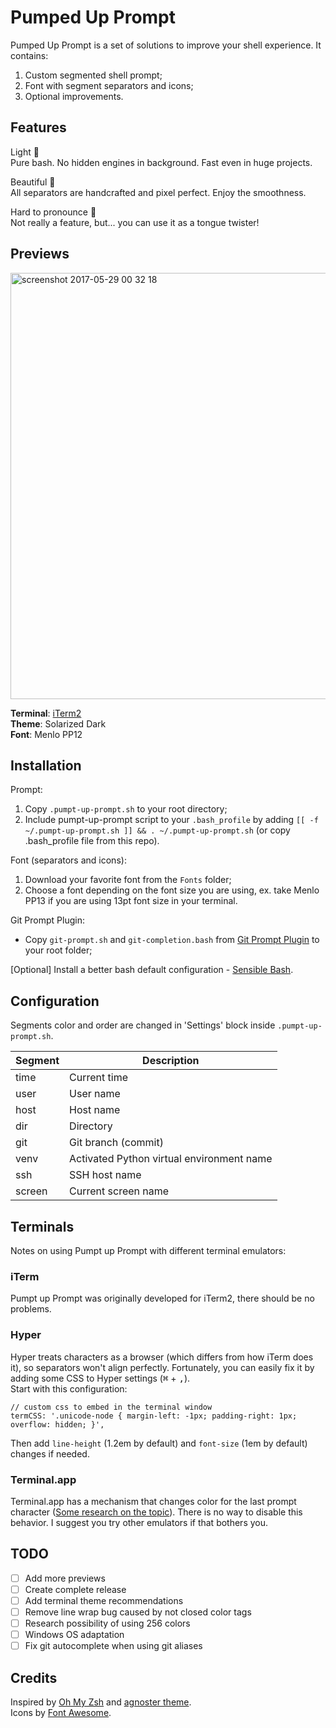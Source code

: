 # Pumped Up Prompt
Pumped Up Prompt is a set of solutions to improve your shell experience. It contains:
1. Custom segmented shell prompt;
2. Font with segment separators and icons;
3. Optional improvements.

## Features
Light 🎈<br/>
	Pure bash. No hidden engines in background. Fast even in huge projects.<br/>
    
Beautiful 🎀<br/>
	All separators are handcrafted and pixel perfect. Enjoy the smoothness.<br/>
    
Hard to pronounce 🤔<br/>
	Not really a feature, but... you can use it as a tongue twister!

## Previews

<img width="682" alt="screenshot 2017-05-29 00 32 18" src="https://cloud.githubusercontent.com/assets/5172360/26532373/8c79ba10-4407-11e7-8aaa-9df86b2600e5.png">

**Terminal**: [iTerm2](https://www.iterm2.com/)<br/>
**Theme**: Solarized Dark<br/>
**Font**: Menlo PP12

## Installation
Prompt:

1. Copy `.pumpt-up-prompt.sh` to your root directory;
2. Include pumpt-up-prompt script to your `.bash_profile` by adding `[[ -f ~/.pumpt-up-prompt.sh ]] && . ~/.pumpt-up-prompt.sh` (or copy .bash_profile file from this repo).
    
Font (separators and icons):

1. Download your favorite font from the `Fonts` folder;
2. Choose a font depending on the font size you are using, ex. take Menlo PP13 if you are using 13pt font size in your terminal.

Git Prompt Plugin:

* Copy `git-prompt.sh` and `git-completion.bash` from [Git Prompt Plugin](https://github.com/git/git/tree/master/contrib/completion) to your root folder;
    
\[Optional\] Install a better bash default configuration - [Sensible Bash](https://github.com/mrzool/bash-sensible).

## Configuration
Segments color and order are changed in 'Settings' block inside `.pumpt-up-prompt.sh`.

Segment | Description
------- | -----------
time    | Current time
user    | User name
host    | Host name
dir     | Directory
git     | Git branch (commit)
venv    | Activated Python virtual environment name
ssh     | SSH host name
screen  | Current screen name

## Terminals
Notes on using Pumpt up Prompt with different terminal emulators:

### iTerm
Pumpt up Prompt was originally developed for iTerm2, there should be no problems.

### Hyper
Hyper treats characters as a browser (which differs from how iTerm does it), so separators won't align perfectly. Fortunately, you can easily fix it by adding some CSS to Hyper settings (<kbd>⌘</kbd> + <kbd>,</kbd>).<br/>
Start with this configuration:

    // custom css to embed in the terminal window
    termCSS: '.unicode-node { margin-left: -1px; padding-right: 1px; overflow: hidden; }',

Then add `line-height` (1.2em by default) and `font-size` (1em by default) changes if needed.

### Terminal.app
Terminal.app has a mechanism that changes color for the last prompt character ([Some research on the topic](https://github.com/fish-shell/fish-shell/issues/3163)). There is no way to disable this behavior. I suggest you try other emulators if that bothers you.

## TODO
- [ ] Add more previews
- [ ] Create complete release
- [ ] Add terminal theme recommendations
- [ ] Remove line wrap bug caused by not closed color tags
- [ ] Research possibility of using 256 colors
- [ ] Windows OS adaptation
- [ ] Fix git autocomplete when using git aliases

## Credits
Inspired by [Oh My Zsh](https://github.com/robbyrussell/oh-my-zsh) and [agnoster theme](https://github.com/robbyrussell/oh-my-zsh/wiki/Themes#agnoster).<br/>
Icons by [Font Awesome](http://fontawesome.io/).
